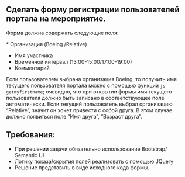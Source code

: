 ## Сделать форму регистрации пользователей портала на мероприятие. 

Форма должна содержать следующие поля:

* Организация (Boeing /Relative)
* Имя участника
* Временной интервал (13:00-15:00/17:00-19:00)
* Комментарий

Если пользователем выбрана организация Boeing, то получить имя текущего пользователя портала можно с помощью функции ```js getmyfirstname```;
очевидно, что при открытии формы имя текущего пользователя должно быть записано в соответствующее поле автоматически. Если текущий пользователь выбрал организацию “Relative”, значит он хочет привести с собой друга. В этом случае должно появиться поле “Имя друга”, “Возраст друга”.  
## Требования:
- При решении задачи обязательно использование Bootstrap/ Semantic UI
- Логику показа/скрытия полей реализовать с помощью JQuery 
- Решение представить в виде исходного кода формы.


